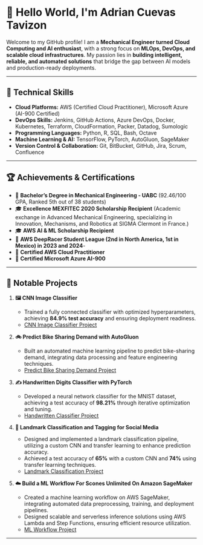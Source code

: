 # 👋 Hello World, I'm Adrian Cuevas Tavizon 

Welcome to my GitHub profile! I am a **Mechanical Engineer turned Cloud Computing and AI enthusiast**, with a strong focus on **MLOps, DevOps, and scalable cloud infrastructures**. My passion lies in **building intelligent, reliable, and automated solutions** that bridge the gap between AI models and production-ready deployments.

---

## 🔧 Technical Skills

- **Cloud Platforms:** AWS (Certified Cloud Practitioner), Microsoft Azure (AI-900 Certified)
- **DevOps Skills:** Jenkins, GitHub Actions, Azure DevOps, Docker, Kubernetes, Terraform, CloudFormation, Packer, Datadog, Sumologic
- **Programming Languages:** Python, R, SQL, Bash, Octave
- **Machine Learning & AI:** TensorFlow, PyTorch, AutoGluon, SageMaker
- **Version Control & Collaboration:** Git, BitBucket, GitHub, Jira, Scrum, Confluence

---

## 🏆 Achievements & Certifications

- 🏅 **Bachelor’s Degree in Mechanical Engineering - UABC** (92.46/100 GPA, Ranked 5th out of 38 students)
- 🎓 **Excellence MEXFITEC 2020 Scholarship Recipient** (Academic exchange in Advanced Mechanical Engineering, specializing in Innovation, Mechanisms, and Robotics at SIGMA Clermont in France.)
- 🎓 **AWS AI & ML Scholarship Recipient**
- 🥈 **AWS DeepRacer Student League (2nd in North America, 1st in Mexico) in 2023 and 2024**- 
- 📜 **Certified AWS Cloud Practitioner**
- 📜 **Certified Microsoft Azure AI-900**

---

## 📂 Notable Projects

1. **🖼️ CNN Image Classifier**  
   - Trained a fully connected classifier with optimized hyperparameters, achieving **84.9% test accuracy** and ensuring deployment readiness.  
   - [CNN Image Classifier Project](https://github.com/AdrianCuevasML/CNN_Image_Classifier)

2. **🚲 Predict Bike Sharing Demand with AutoGluon**  
   - Built an automated machine learning pipeline to predict bike-sharing demand, integrating data processing and feature engineering techniques.  
   - [Predict Bike Sharing Demand Project](https://github.com/AdrianCuevasML/Predict_Bike_Shared_Demand_with_AutoGluon)

3. **✍️ Handwritten Digits Classifier with PyTorch**  
   - Developed a neural network classifier for the MNIST dataset, achieving a test accuracy of **98.21%** through iterative optimization and tuning.  
   - [Handwritten Classifier Project](https://github.com/AdrianCuevasML/Handwritten_Digits_Classifier_with_PyTorch)

4. **📍 Landmark Classification and Tagging for Social Media**  
   - Designed and implemented a landmark classification pipeline, utilizing a custom CNN and transfer learning to enhance prediction accuracy.  
   - Achieved a test accuracy of **65%** with a custom CNN and **74%** using transfer learning techniques.  
   - [Landmark Classification Project](https://github.com/AdrianCuevasML/Landmark_Classification_and_Tagging_for_Social_Media)

5. **☁️ Build a ML Workflow For Scones Unlimited On Amazon SageMaker**  
   - Created a machine learning workflow on AWS SageMaker, integrating automated data preprocessing, training, and deployment pipelines.  
   - Designed scalable and serverless inference solutions using AWS Lambda and Step Functions, ensuring efficient resource utilization.  
   - [ML Workflow Project](https://github.com/AdrianCuevasML/ML_Workflow_For_Scones_Unlimited_On_Amazon_SageMaker)

---

